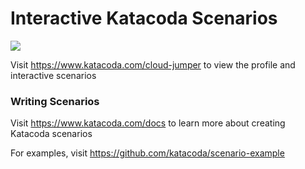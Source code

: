 # Interactive Katacoda Scenarios

[![](http://shields.katacoda.com/katacoda/cloud-jumper/count.svg)](https://www.katacoda.com/cloud-jumper "Get your profile on Katacoda.com")

Visit https://www.katacoda.com/cloud-jumper to view the profile and interactive scenarios

### Writing Scenarios
Visit https://www.katacoda.com/docs to learn more about creating Katacoda scenarios

For examples, visit https://github.com/katacoda/scenario-example
